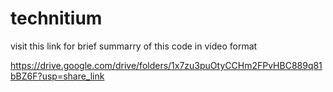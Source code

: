 # technitium

visit this link for brief summarry of this code in video format

https://drive.google.com/drive/folders/1x7zu3puOtyCCHm2FPvHBC889q81bBZ6F?usp=share_link
